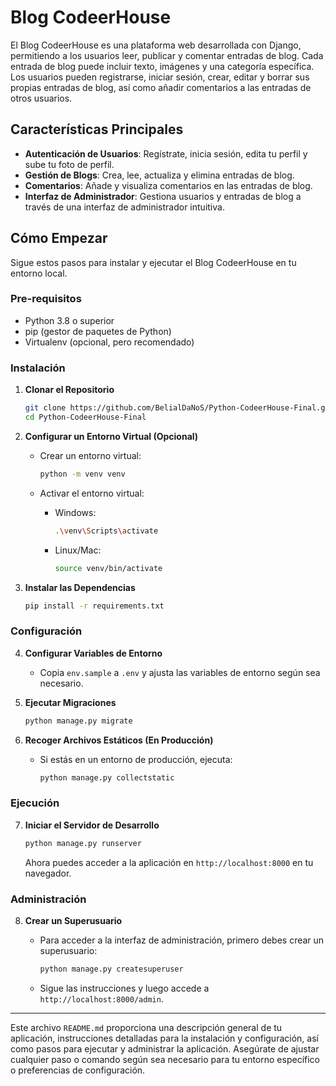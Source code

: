 
# Blog CodeerHouse

El Blog CodeerHouse es una plataforma web desarrollada con Django, permitiendo a los usuarios leer, publicar y comentar entradas de blog. Cada entrada de blog puede incluir texto, imágenes y una categoría específica. Los usuarios pueden registrarse, iniciar sesión, crear, editar y borrar sus propias entradas de blog, así como añadir comentarios a las entradas de otros usuarios.

## Características Principales

- **Autenticación de Usuarios**: Regístrate, inicia sesión, edita tu perfil y sube tu foto de perfil.
- **Gestión de Blogs**: Crea, lee, actualiza y elimina entradas de blog.
- **Comentarios**: Añade y visualiza comentarios en las entradas de blog.
- **Interfaz de Administrador**: Gestiona usuarios y entradas de blog a través de una interfaz de administrador intuitiva.

## Cómo Empezar

Sigue estos pasos para instalar y ejecutar el Blog CodeerHouse en tu entorno local.

### Pre-requisitos

- Python 3.8 o superior
- pip (gestor de paquetes de Python)
- Virtualenv (opcional, pero recomendado)

### Instalación

1. **Clonar el Repositorio**

    ```bash
    git clone https://github.com/BelialDaNoS/Python-CodeerHouse-Final.git
    cd Python-CodeerHouse-Final
    ```

2. **Configurar un Entorno Virtual (Opcional)**

    - Crear un entorno virtual:
    
        ```bash
        python -m venv venv
        ```

    - Activar el entorno virtual:

        - Windows:
        
            ```bash
            .\venv\Scripts\activate
            ```

        - Linux/Mac:
        
            ```bash
            source venv/bin/activate
            ```

3. **Instalar las Dependencias**

    ```bash
    pip install -r requirements.txt
    ```

### Configuración

4. **Configurar Variables de Entorno**

    - Copia `env.sample` a `.env` y ajusta las variables de entorno según sea necesario.

5. **Ejecutar Migraciones**

    ```bash
    python manage.py migrate
    ```

6. **Recoger Archivos Estáticos (En Producción)**

    - Si estás en un entorno de producción, ejecuta:

        ```bash
        python manage.py collectstatic
        ```

### Ejecución

7. **Iniciar el Servidor de Desarrollo**

    ```bash
    python manage.py runserver
    ```

    Ahora puedes acceder a la aplicación en `http://localhost:8000` en tu navegador.

### Administración

8. **Crear un Superusuario**

    - Para acceder a la interfaz de administración, primero debes crear un superusuario:

        ```bash
        python manage.py createsuperuser
        ```

    - Sigue las instrucciones y luego accede a `http://localhost:8000/admin`.

---

Este archivo `README.md` proporciona una descripción general de tu aplicación, instrucciones detalladas para la instalación y configuración, así como pasos para ejecutar y administrar la aplicación. Asegúrate de ajustar cualquier paso o comando según sea necesario para tu entorno específico o preferencias de configuración.
